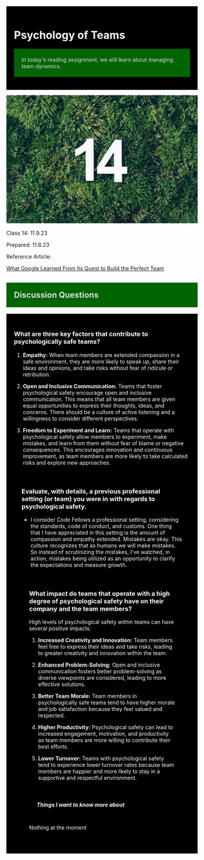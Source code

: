 
<div style="background-color: black; color: floralwhite; padding: 20px;">
    <h1>Psychology of Teams</h1>
    <p style="background-color: darkgreen; color: gainsboro; padding: 20px;">
        In today's reading assignment, we will learn about managing team dynamics.
    </p>
</div>

![14](photos/14.jpg)

Class 14: 11.9.23

Prepared: 11.8.23

Reference Article:

[What Google Learned From Its Quest to Build the Perfect Team](https://web.archive.org/web/20221125192300/https://www.nytimes.com/2016/02/28/magazine/what-google-learned-from-its-quest-to-build-the-perfect-team.html)

<h2 style="background-color: darkgreen; color: gainsboro; padding: 20px;">Discussion Questions</h2>

<div style="background-color: black; color: floralwhite; padding: 20px;">
    <h3>What are three key factors that contribute to psychologically safe teams?</h3><div>

1. **Empathy:** When team members are extended compassion in a safe environment, they are more likely to speak up, share their ideas and opinions, and take risks without fear of ridicule or retribution.

2. **Open and Inclusive Communication:** Teams that foster psychological safety encourage open and inclusive communication. This means that all team members are given equal opportunities to express their thoughts, ideas, and concerns. There should be a culture of active listening and a willingness to consider different perspectives.

3. **Freedom to Experiment and Learn:** Teams that operate with psychological safety allow members to experiment, make mistakes, and learn from them without fear of blame or negative consequences. This encourages innovation and continuous improvement, as team members are more likely to take calculated risks and explore new approaches.

<div style="background-color: black; color: floralwhite; padding: 20px;">
    <h3>Evaluate, with details, a previous professional setting (or team) you were in with regards to psychological safety.</h3><div>


- I consider Code Fellows a professional setting, considering the standards, code of conduct, and customs. One thing that I have appreciated in this setting is the amount of compassion and empathy extended. Mistakes are okay. This culture recognizes that as humans we will make mistakes. So instead of scrutinizing the mistakes, I've watched, in action, mistakes being utilized as an opportunity to clarify the expectations and measure growth. 


<div style="background-color: black; color: floralwhite; padding: 20px;">
    <h3>What impact do teams that operate with a high degree of psychological safety have on their company and the team members?</h3><div>

High levels of psychological safety within teams can have several positive impacts:

1. **Increased Creativity and Innovation:** Team members feel free to express their ideas and take risks, leading to greater creativity and innovation within the team.

2. **Enhanced Problem-Solving:** Open and inclusive communication fosters better problem-solving as diverse viewpoints are considered, leading to more effective solutions.

3. **Better Team Morale:** Team members in psychologically safe teams tend to have higher morale and job satisfaction because they feel valued and respected.

4. **Higher Productivity:** Psychological safety can lead to increased engagement, motivation, and productivity as team members are more willing to contribute their best efforts.

5. **Lower Turnover:** Teams with psychological safety tend to experience lower turnover rates because team members are happier and more likely to stay in a supportive and respectful environment.

<div style="background-color: black; color: floralwhite; padding: 20px;">
    <h5>Things I want to know more about</h5>
</div>
Nothing at the moment





